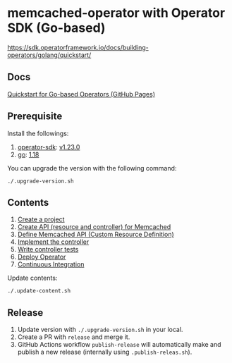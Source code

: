 # memcached-operator with Operator SDK (Go-based)

https://sdk.operatorframework.io/docs/building-operators/golang/quickstart/

## Docs

[Quickstart for Go-based Operators (GitHub Pages)](https://nakamasato.github.io/memcached-operator)

## Prerequisite

Install the followings:

1. [operator-sdk](https://github.com/operator-framework/operator-sdk): [v1.23.0](https://github.com/operator-framework/operator-sdk/releases/v1.23.0)
1. [go](https://github.com/golang/go): [1.18](https://github.com/golang/go/releases/1.18)

You can upgrade the version with the following command:

```
./.upgrade-version.sh
```

## Contents
<!-- contents start -->
1. [Create a project](docs/01-initialize-operator.md)
1. [Create API (resource and controller) for Memcached](docs/02-create-api.md)
1. [Define Memcached API (Custom Resource Definition)](docs/03-define-api.md)
1. [Implement the controller](docs/04-implement-controller.md)
1. [Write controller tests](docs/05-write-controller-test.md)
1. [Deploy Operator](docs/06-deploy-operator.md)
1. [Continuous Integration](docs/07-ci.md)
<!-- contents end -->

Update contents:

```
./.update-content.sh
```

## Release

1. Update version with `./.upgrade-version.sh` in your local.
1. Create a PR with `release` and merge it.
1. GitHub Actions workflow `publish-release` will automatically make and publish a new release (internally using `.publish-releas.sh`).
